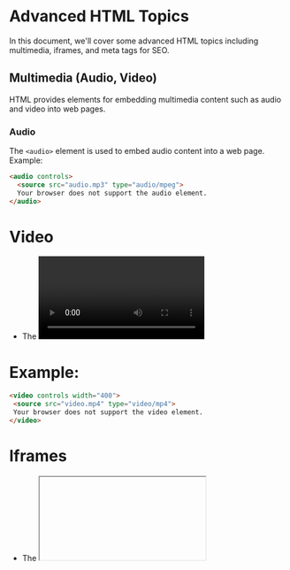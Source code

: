 # Advanced HTML Topics

In this document, we'll cover some advanced HTML topics including multimedia, iframes, and meta tags for SEO.

## Multimedia (Audio, Video)

HTML provides elements for embedding multimedia content such as audio and video into web pages.

### Audio

The `<audio>` element is used to embed audio content into a web page. Example:

```html
<audio controls>
  <source src="audio.mp3" type="audio/mpeg">
  Your browser does not support the audio element.
</audio>
```
# Video
- The <video> element is used to embed video content into a web page.
# Example:
 ```html
 <video controls width="400">
  <source src="video.mp4" type="video/mp4">
  Your browser does not support the video element.
</video>
```
# Iframes
- The <iframe> element is used to embed another HTML page into the current page. 
# Example:

```html
<iframe src="https://www.example.com" width="600" height="400" frameborder="0"></iframe>
```
# Meta Tags for SEO
- Meta tags provide metadata about the HTML document. Some meta tags are important for search engine optimization (SEO).

# Example Meta Tags

```html
<meta name="description" content="This is a description of the web page.">
<meta name="keywords" content="HTML, CSS, JavaScript, SEO">
<meta name="author" content="Vivek Kumar">
<meta name="viewport" content="width=device-width, initial-scale=1.0">

```
Feel free to explore the individual folders for each topic to access code examples, explanations, and additional resources. We hope you enjoy your learning journey with MERN!

## Contact Information

For additional support and updates, you can reach me through the following channels:

- **YouTube:** [Vivek Kumar Singh l](https://www.youtube.com/channel/UClhKtACVRfHeYcDiAxngZpQ)
- **Email:** viveksinghpihuli0a@gmail.com
- **GitHub:** [Bholuvivek](https://github.com/Bholuvivek)
- **LinkedIn:** ](https://www.linkedin.com/in/vivekbholu)
- **Instagram:**[vivekbholu] [thevivekbhou](https://www.instagram.com/thevivekbholu)
- **Twitter:** [Bholuvivek](https://twitter.com/Bholuvivek)

Feel free to connect and stay updated on the latest programming content and announcements!


